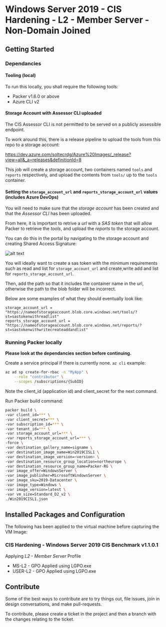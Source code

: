 # Windows Server 2019 - CIS Hardening - L2 - Member Server - Non-Domain Joined

## Getting Started

### Dependancies

#### Tooling (local)

To run this locally, you shall require the following tools:

* Packer v1.6.0 or above
* Azure CLI v2

#### Storage Account with Assessor CLI uploaded

The CIS Assessor CLI is not permitted to be served on a publicly assessible endpoint.

To work around this, there is a release pipeline to upload the tools from this repo to a storage account:

<https://dev.azure.com/soltecrdg/Azure%20Images/_release?view=all&_a=releases&definitionId=8>

This job will create a storage account, two containers named `tools` and `reports` respectively,
and upload the contents from `tools/` up to the `tools` container.

#### Setting the `storage_account_url` and `reports_storage_account_url` values (includes Azure DevOps)

You will need to make sure that the *storage account* has been created and that the *Assessor CLI* has been uploaded.

From here, it is important to retrive a *url* with a *SAS token* that will allow Packer to retrieve the *tools*, and upload the *reports* to the storage account.

You can do this in the portal by navigating to the storage account and creating Shared Access Signature:

![alt text](../img/sas.PNG)

You will ideally want to create a sas token with the minimum requirements such as read and
list for `storage_account_url` and create,write add and list for `reports_storage_account_url`.

Then, add the path so that it includes the container name in the url, otherwise the path to the blob folder will be incorrect.

Below are some examples of what they should eventually look like:

```env
storage_account_url = "https://nameofstorageaccount.blob.core.windows.net/tools/?st=sastokenwithreadlist"
reports_storage_account_url = "https://nameofstorageaccount.blob.core.windows.net/reports/?st=sastokenwithwritecreateaddandlist"
```

### Running Packer locally

**Please look at the dependancies section before continuing.**

Create a service principal if there is currently none. `az cli` example:

```bash
az ad sp create-for-rbac -n "MyApp" \
    --role "contributor" \
    --scopes /subscriptions/{SubID}
```

Note the client_id (application id) and client_secret for the next command.

Run Packer build command:

```bash
packer build \
-var client_id=*** \
-var client_secret=*** \
-var subscription_id=*** \
-var tenant_id=*** \
-var storage_account_url=*** \
-var reports_storage_account_url=*** \
-force \
-var destination_gallery_name=signame \
-var destination_image_name=Win2019CISL1 \
-var destination_image_version=<version> \
-var destination_resource_group_location=northeurope \
-var destination_resource_group_name=Packer-RG \
-var image_offer=WindowsServer \
-var image_publisher=MicrosoftWindowsServer \
-var image_sku=2019-Datacenter \
-var image_type=Windows \
-var image_version=latest \
-var vm_size=Standard_D2_v2 \
./Win2019CISL1.json
```

## Installed Packages and Configuration

The following has been applied to the virtual machine before capturing the VM Image:

### CIS Hardening - Windows Server 2019 CIS Benchmark v1.1.0.1

Applying *L2 - Member Server* Profile

* MS-L2 - GPO Applied using LGPO.exe
* USER-L2 - GPO Applied using LGPO.exe

## Contribute

Some of the best ways to contribute are to try things out, file issues, join in design conversations, and make pull-requests.

To contribute, please create a ticket in the project and then a branch with the changes relating to the ticket.

